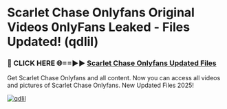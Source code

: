 # Scarlet Chase Onlyfans Original Videos 0nlyFans Leaked - Files Updated! (qdlil)

<h3>🔴 CLICK HERE 🌐==►► <a href="https://tinyurl.com/2jnfzry5" rel="nofollow">Scarlet Chase Onlyfans Updated Files</a></h3>

Get Scarlet Chase Onlyfans and all content. Now you can access all videos and pictures of Scarlet Chase Onlyfans. New Updated Files 2025!

[![qdlil](https://i.imgur.com/GyGTBgg.gif)](https://tinyurl.com/2jnfzry5)
